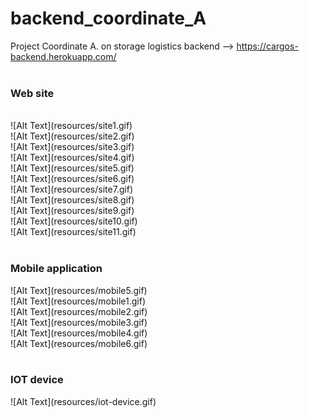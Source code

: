 # backend_coordinate_A
Project Coordinate A. on storage logistics backend --> https://cargos-backend.herokuapp.com/ <br>
<br>
<h3>Web site</h3><br>
![Alt Text](resources/site1.gif)<br>
![Alt Text](resources/site2.gif)<br>
![Alt Text](resources/site3.gif)<br>
![Alt Text](resources/site4.gif)<br>
![Alt Text](resources/site5.gif)<br>
![Alt Text](resources/site6.gif)<br>
![Alt Text](resources/site7.gif)<br>
![Alt Text](resources/site8.gif)<br>
![Alt Text](resources/site9.gif)<br>
![Alt Text](resources/site10.gif)<br>
![Alt Text](resources/site11.gif)<br>
<br>
<h3>Mobile application</h3>
![Alt Text](resources/mobile5.gif)<br>
![Alt Text](resources/mobile1.gif)<br>
![Alt Text](resources/mobile2.gif)<br>
![Alt Text](resources/mobile3.gif)<br>
![Alt Text](resources/mobile4.gif)<br>
![Alt Text](resources/mobile6.gif)<br>
<br>
<h3>IOT device</h3>
![Alt Text](resources/iot-device.gif)<br>
